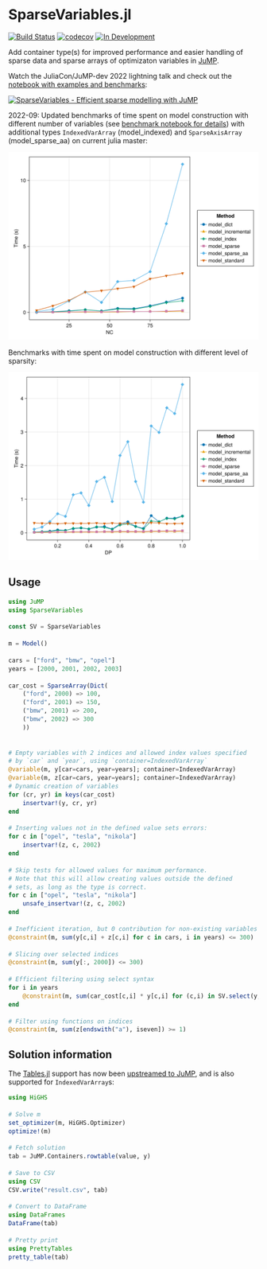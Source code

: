 # SparseVariables.jl

[![Build Status](https://github.com/hellemo/SparseVariables.jl/workflows/CI/badge.svg?branch=main)](https://github.com/hellemo/SparseVariables.jl/actions?query=workflow%3ACI)
[![codecov](https://codecov.io/gh/hellemo/SparseVariables.jl/branch/main/graph/badge.svg?token=2LXGVU04YS)](https://codecov.io/gh/hellemo/SparseVariables.jl)
[![In Development](https://img.shields.io/badge/docs-dev-blue.svg)](https://sintefore.github.io/SparseVariables.jl/dev/)

Add container type(s) for improved performance and easier handling of sparse data 
and sparse arrays of optimizaton variables in [JuMP](https://jump.dev/JuMP.jl/stable/). 

Watch the JuliaCon/JuMP-dev 2022 lightning talk and check out the [notebook with examples and benchmarks]("docs/notebook_juliacon2022.jl"): 

[![SparseVariables - Efficient sparse modelling with JuMP](https://img.youtube.com/vi/YuDvfZo9W5A/3.jpg)](https://youtu.be/YuDvfZo9W5A)

2022-09: Updated benchmarks of time spent on model construction with different number of variables (see [benchmark notebook for details](benchmark/benchmark.jl)) with additional types `IndexedVarArray` (model_indexed) and `SparseAxisArray` (model_sparse_aa) on current julia master:

![](benchmark/res.svg)

Benchmarks with time spent on model construction with different level of sparsity:

![](benchmark/sparsity.svg)

## Usage

```julia
using JuMP
using SparseVariables

const SV = SparseVariables

m = Model()

cars = ["ford", "bmw", "opel"]
years = [2000, 2001, 2002, 2003]

car_cost = SparseArray(Dict(
    ("ford", 2000) => 100,
    ("ford", 2001) => 150,
    ("bmw", 2001) => 200,
    ("bmw", 2002) => 300
    ))


# Empty variables with 2 indices and allowed index values specified
# by `car` and `year`, using `container=IndexedVarArray`
@variable(m, y[car=cars, year=years]; container=IndexedVarArray)
@variable(m, z[car=cars, year=years]; container=IndexedVarArray)
# Dynamic creation of variables
for (cr, yr) in keys(car_cost)
    insertvar!(y, cr, yr)
end

# Inserting values not in the defined value sets errors:
for c in ["opel", "tesla", "nikola"]
    insertvar!(z, c, 2002)
end

# Skip tests for allowed values for maximum performance.
# Note that this will allow creating values outside the defined
# sets, as long as the type is correct.
for c in ["opel", "tesla", "nikola"]
    unsafe_insertvar!(z, c, 2002)
end

# Inefficient iteration, but 0 contribution for non-existing variables
@constraint(m, sum(y[c,i] + z[c,i] for c in cars, i in years) <= 300)

# Slicing over selected indices
@constraint(m, sum(y[:, 2000]) <= 300)

# Efficient filtering using select syntax
for i in years
    @constraint(m, sum(car_cost[c,i] * y[c,i] for (c,i) in SV.select(y, :, i)) <= 300)
end

# Filter using functions on indices
@constraint(m, sum(z[endswith("a"), iseven]) >= 1)
```

## Solution information

The [Tables.jl](https://github.com/JuliaData/Tables.jl) support has now been [upstreamed to JuMP](https://github.com/jump-dev/JuMP.jl/pull/3104), and is also supported for `IndexedVarArray`s:

```julia
using HiGHS

# Solve m
set_optimizer(m, HiGHS.Optimizer)
optimize!(m)

# Fetch solution
tab = JuMP.Containers.rowtable(value, y)

# Save to CSV
using CSV
CSV.write("result.csv", tab)

# Convert to DataFrame
using DataFrames
DataFrame(tab)

# Pretty print
using PrettyTables
pretty_table(tab)
```

